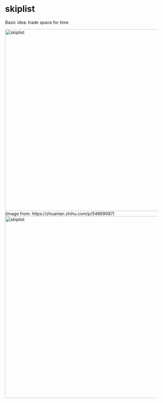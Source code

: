 # skiplist

Basic idea: trade space for time

<img src="https://user-images.githubusercontent.com/16873751/96521686-a9b1ef80-1226-11eb-8a5e-bd0f1df3a0da.png" alt="skiplist" width="600"/>   
(image from: https://zhuanlan.zhihu.com/p/54869087)  

<img src="https://user-images.githubusercontent.com/16873751/96521884-23e27400-1227-11eb-9359-4bb0c1472fc9.png" alt="skiplist" width="600"/>

